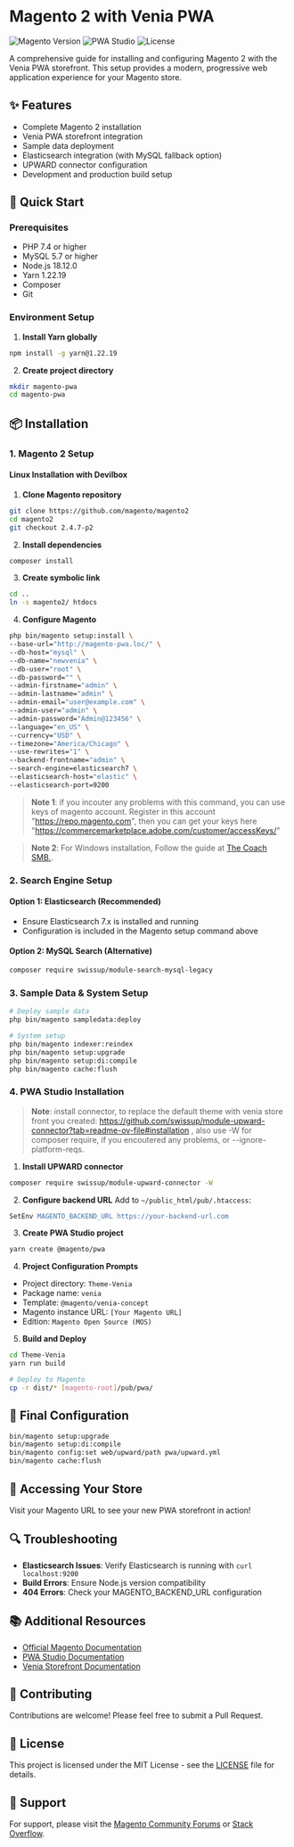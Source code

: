 # Magento 2 with Venia PWA

![Magento Version](https://img.shields.io/badge/Magento-2.4.7--p2-blue)
![PWA Studio](https://img.shields.io/badge/PWA%20Studio-latest-brightgreen)
![License](https://img.shields.io/badge/license-MIT-green)

A comprehensive guide for installing and configuring Magento 2 with the Venia PWA storefront. This setup provides a modern, progressive web application experience for your Magento store.

## ✨ Features

- Complete Magento 2 installation
- Venia PWA storefront integration
- Sample data deployment
- Elasticsearch integration (with MySQL fallback option)
- UPWARD connector configuration
- Development and production build setup

## 🚀 Quick Start

### Prerequisites

- PHP 7.4 or higher
- MySQL 5.7 or higher
- Node.js 18.12.0
- Yarn 1.22.19
- Composer
- Git

### Environment Setup

1. **Install Yarn globally**
```bash
npm install -g yarn@1.22.19
```

2. **Create project directory**
```bash
mkdir magento-pwa
cd magento-pwa
```

## 📦 Installation

### 1. Magento 2 Setup

#### Linux Installation with Devilbox

1. **Clone Magento repository**
```bash
git clone https://github.com/magento/magento2
cd magento2
git checkout 2.4.7-p2
```

2. **Install dependencies**
```bash
composer install
```

3. **Create symbolic link**
```bash
cd ..
ln -s magento2/ htdocs
```

4. **Configure Magento**
```bash
php bin/magento setup:install \
--base-url="http://magento-pwa.loc/" \
--db-host="mysql" \
--db-name="newvenia" \
--db-user="root" \
--db-password="" \
--admin-firstname="admin" \
--admin-lastname="admin" \
--admin-email="user@example.com" \
--admin-user="admin" \
--admin-password="Admin@123456" \
--language="en_US" \
--currency="USD" \
--timezone="America/Chicago" \
--use-rewrites="1" \
--backend-frontname="admin" \
--search-engine=elasticsearch7 \
--elasticsearch-host="elastic" \
--elasticsearch-port=9200
```

> **Note 1**: if you incouter any problems with this command, you can use keys of magento account. Register in this account "https://repo.magento.com", then you can get
	your keys here "https://commercemarketplace.adobe.com/customer/accessKeys/"

> **Note 2**: For Windows installation, Follow the guide at [The Coach SMB.](https://www.thecoachsmb.com/100-working-step-by-step-guide-to-install-magento-2-4-4-on-windows/).


### 2. Search Engine Setup

#### Option 1: Elasticsearch (Recommended)
- Ensure Elasticsearch 7.x is installed and running
- Configuration is included in the Magento setup command above

#### Option 2: MySQL Search (Alternative)
```bash
composer require swissup/module-search-mysql-legacy
```

### 3. Sample Data & System Setup

```bash
# Deploy sample data
php bin/magento sampledata:deploy

# System setup
php bin/magento indexer:reindex
php bin/magento setup:upgrade
php bin/magento setup:di:compile
php bin/magento cache:flush
```

### 4. PWA Studio Installation

> **Note**: install connector, to replace the default theme with venia store front you created: https://github.com/swissup/module-upward-connector?tab=readme-ov-file#installation  ,   also use -W for composer require, if you encoutered any problems, or --ignore-platform-reqs.
1. **Install UPWARD connector**
```bash
composer require swissup/module-upward-connector -W
```

2. **Configure backend URL**
Add to `~/public_html/pub/.htaccess`:
```apache
SetEnv MAGENTO_BACKEND_URL https://your-backend-url.com
```

3. **Create PWA Studio project**
```bash
yarn create @magento/pwa
```

4. **Project Configuration Prompts**
- Project directory: `Theme-Venia`
- Package name: `venia`
- Template: `@magento/venia-concept`
- Magento instance URL: `[Your Magento URL]`
- Edition: `Magento Open Source (MOS)`

5. **Build and Deploy**
```bash
cd Theme-Venia
yarn run build

# Deploy to Magento
cp -r dist/* [magento-root]/pub/pwa/
```

## 🔧 Final Configuration

```bash
bin/magento setup:upgrade
bin/magento setup:di:compile
bin/magento config:set web/upward/path pwa/upward.yml
bin/magento cache:flush
```

## 🌟 Accessing Your Store

Visit your Magento URL to see your new PWA storefront in action!

## 🔍 Troubleshooting

- **Elasticsearch Issues**: Verify Elasticsearch is running with `curl localhost:9200`
- **Build Errors**: Ensure Node.js version compatibility
- **404 Errors**: Check your MAGENTO_BACKEND_URL configuration

## 📚 Additional Resources

- [Official Magento Documentation](https://devdocs.magento.com/)
- [PWA Studio Documentation](https://magento.github.io/pwa-studio/)
- [Venia Storefront Documentation](https://magento.github.io/pwa-studio/venia-pwa-concept/)

## 🤝 Contributing

Contributions are welcome! Please feel free to submit a Pull Request.

## 📄 License

This project is licensed under the MIT License - see the [LICENSE](LICENSE) file for details.

## 💬 Support

For support, please visit the [Magento Community Forums](https://community.magento.com/) or [Stack Overflow](https://stackoverflow.com/questions/tagged/magento2).
